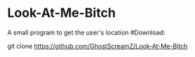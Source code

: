 # Look-At-Me-Bitch
A small program to get the user's location
#Download:

git clone https://github.com/GhostScreamZ/Look-At-Me-Bitch
